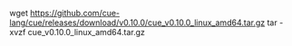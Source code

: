 wget https://github.com/cue-lang/cue/releases/download/v0.10.0/cue_v0.10.0_linux_amd64.tar.gz
tar -xvzf cue_v0.10.0_linux_amd64.tar.gz
